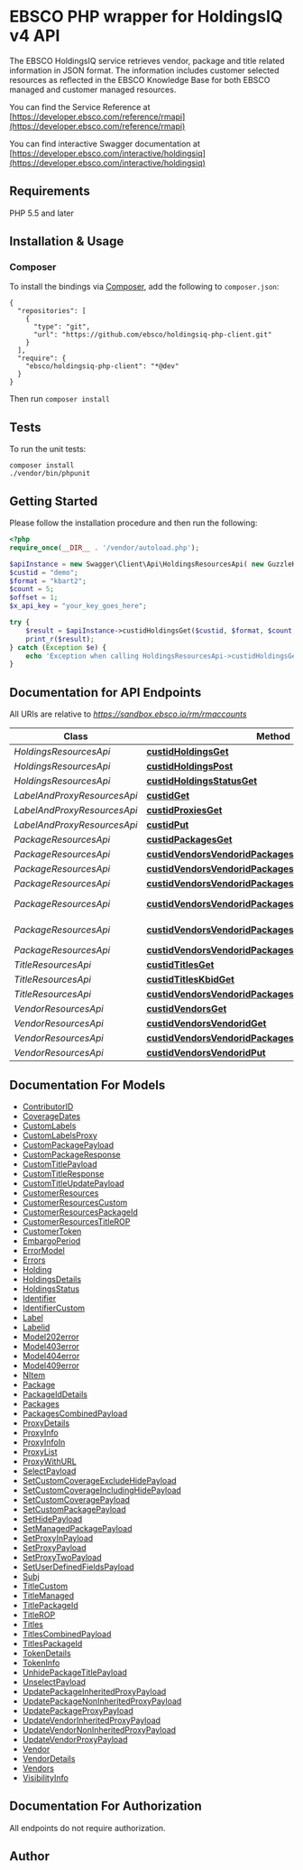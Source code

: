 # EBSCO PHP wrapper for HoldingsIQ v4 API
The EBSCO HoldingsIQ service retrieves vendor, package and title related information in JSON format.  The information includes customer selected resources as reflected in the EBSCO Knowledge Base for both EBSCO managed and customer managed resources.

You can find the Service Reference at [https://developer.ebsco.com/reference/rmapi](https://developer.ebsco.com/reference/rmapi)

You can find interactive Swagger documentation at [https://developer.ebsco.com/interactive/holdingsiq](https://developer.ebsco.com/interactive/holdingsiq)

## Requirements

PHP 5.5 and later

## Installation & Usage

### Composer

To install the bindings via [Composer](http://getcomposer.org/), add the following to `composer.json`:

```
{
  "repositories": [
    {
      "type": "git",
      "url": "https://github.com/ebsco/holdingsiq-php-client.git"
    }
  ],
  "require": {
    "ebsco/holdingsiq-php-client": "*@dev"
  }
}
```

Then run `composer install`


## Tests

To run the unit tests:

```
composer install
./vendor/bin/phpunit
```

## Getting Started

Please follow the installation procedure and then run the following:

```php
<?php
require_once(__DIR__ . '/vendor/autoload.php');

$apiInstance = new Swagger\Client\Api\HoldingsResourcesApi( new GuzzleHttp\Client() );
$custid = "demo";
$format = "kbart2";
$count = 5;
$offset = 1;
$x_api_key = "your_key_goes_here";

try {
    $result = $apiInstance->custidHoldingsGet($custid, $format, $count, $offset, $x_api_key);
    print_r($result);
} catch (Exception $e) {
    echo 'Exception when calling HoldingsResourcesApi->custidHoldingsGet: ', $e->getMessage(), PHP_EOL;
}
```

## Documentation for API Endpoints

All URIs are relative to *https://sandbox.ebsco.io/rm/rmaccounts*

Class | Method | HTTP request | Description
------------ | ------------- | ------------- | -------------
*HoldingsResourcesApi* | [**custidHoldingsGet**](docs/Api/HoldingsResourcesApi.md#custidholdingsget) | **GET** /{custid}/holdings | 
*HoldingsResourcesApi* | [**custidHoldingsPost**](docs/Api/HoldingsResourcesApi.md#custidholdingspost) | **POST** /{custid}/holdings | 
*HoldingsResourcesApi* | [**custidHoldingsStatusGet**](docs/Api/HoldingsResourcesApi.md#custidholdingsstatusget) | **GET** /{custid}/holdings/status | 
*LabelAndProxyResourcesApi* | [**custidGet**](docs/Api/LabelAndProxyResourcesApi.md#custidget) | **GET** /{custid}/ | 
*LabelAndProxyResourcesApi* | [**custidProxiesGet**](docs/Api/LabelAndProxyResourcesApi.md#custidproxiesget) | **GET** /{custid}/proxies | 
*LabelAndProxyResourcesApi* | [**custidPut**](docs/Api/LabelAndProxyResourcesApi.md#custidput) | **PUT** /{custid}/ | 
*PackageResourcesApi* | [**custidPackagesGet**](docs/Api/PackageResourcesApi.md#custidpackagesget) | **GET** /{custid}/packages | 
*PackageResourcesApi* | [**custidVendorsVendoridPackagesPackageidGet**](docs/Api/PackageResourcesApi.md#custidvendorsvendoridpackagespackageidget) | **GET** /{custid}/vendors/{vendorid}/packages/{packageid} | 
*PackageResourcesApi* | [**custidVendorsVendoridPackagesPackageidPut**](docs/Api/PackageResourcesApi.md#custidvendorsvendoridpackagespackageidput) | **PUT** /{custid}/vendors/{vendorid}/packages/{packageid} | 
*PackageResourcesApi* | [**custidVendorsVendoridPackagesPackageidTitlesGet**](docs/Api/PackageResourcesApi.md#custidvendorsvendoridpackagespackageidtitlesget) | **GET** /{custid}/vendors/{vendorid}/packages/{packageid}/titles | 
*PackageResourcesApi* | [**custidVendorsVendoridPackagesPackageidTitlesKbidGet**](docs/Api/PackageResourcesApi.md#custidvendorsvendoridpackagespackageidtitleskbidget) | **GET** /{custid}/vendors/{vendorid}/packages/{packageid}/titles/{kbid} | 
*PackageResourcesApi* | [**custidVendorsVendoridPackagesPackageidTitlesKbidPut**](docs/Api/PackageResourcesApi.md#custidvendorsvendoridpackagespackageidtitleskbidput) | **PUT** /{custid}/vendors/{vendorid}/packages/{packageid}/titles/{kbid} | 
*PackageResourcesApi* | [**custidVendorsVendoridPackagesPost**](docs/Api/PackageResourcesApi.md#custidvendorsvendoridpackagespost) | **POST** /{custid}/vendors/{vendorid}/packages | 
*TitleResourcesApi* | [**custidTitlesGet**](docs/Api/TitleResourcesApi.md#custidtitlesget) | **GET** /{custid}/titles | 
*TitleResourcesApi* | [**custidTitlesKbidGet**](docs/Api/TitleResourcesApi.md#custidtitleskbidget) | **GET** /{custid}/titles/{kbid} | 
*TitleResourcesApi* | [**custidVendorsVendoridPackagesPackageidTitlesPost**](docs/Api/TitleResourcesApi.md#custidvendorsvendoridpackagespackageidtitlespost) | **POST** /{custid}/vendors/{vendorid}/packages/{packageid}/titles | 
*VendorResourcesApi* | [**custidVendorsGet**](docs/Api/VendorResourcesApi.md#custidvendorsget) | **GET** /{custid}/vendors | 
*VendorResourcesApi* | [**custidVendorsVendoridGet**](docs/Api/VendorResourcesApi.md#custidvendorsvendoridget) | **GET** /{custid}/vendors/{vendorid} | 
*VendorResourcesApi* | [**custidVendorsVendoridPackagesGet**](docs/Api/VendorResourcesApi.md#custidvendorsvendoridpackagesget) | **GET** /{custid}/vendors/{vendorid}/packages | 
*VendorResourcesApi* | [**custidVendorsVendoridPut**](docs/Api/VendorResourcesApi.md#custidvendorsvendoridput) | **PUT** /{custid}/vendors/{vendorid} | 

## Documentation For Models

 - [ContributorID](docs/Model/ContributorID.md)
 - [CoverageDates](docs/Model/CoverageDates.md)
 - [CustomLabels](docs/Model/CustomLabels.md)
 - [CustomLabelsProxy](docs/Model/CustomLabelsProxy.md)
 - [CustomPackagePayload](docs/Model/CustomPackagePayload.md)
 - [CustomPackageResponse](docs/Model/CustomPackageResponse.md)
 - [CustomTitlePayload](docs/Model/CustomTitlePayload.md)
 - [CustomTitleResponse](docs/Model/CustomTitleResponse.md)
 - [CustomTitleUpdatePayload](docs/Model/CustomTitleUpdatePayload.md)
 - [CustomerResources](docs/Model/CustomerResources.md)
 - [CustomerResourcesCustom](docs/Model/CustomerResourcesCustom.md)
 - [CustomerResourcesPackageId](docs/Model/CustomerResourcesPackageId.md)
 - [CustomerResourcesTitleROP](docs/Model/CustomerResourcesTitleROP.md)
 - [CustomerToken](docs/Model/CustomerToken.md)
 - [EmbargoPeriod](docs/Model/EmbargoPeriod.md)
 - [ErrorModel](docs/Model/ErrorModel.md)
 - [Errors](docs/Model/Errors.md)
 - [Holding](docs/Model/Holding.md)
 - [HoldingsDetails](docs/Model/HoldingsDetails.md)
 - [HoldingsStatus](docs/Model/HoldingsStatus.md)
 - [Identifier](docs/Model/Identifier.md)
 - [IdentifierCustom](docs/Model/IdentifierCustom.md)
 - [Label](docs/Model/Label.md)
 - [Labelid](docs/Model/Labelid.md)
 - [Model202error](docs/Model/Model202error.md)
 - [Model403error](docs/Model/Model403error.md)
 - [Model404error](docs/Model/Model404error.md)
 - [Model409error](docs/Model/Model409error.md)
 - [NItem](docs/Model/NItem.md)
 - [Package](docs/Model/Package.md)
 - [PackageIdDetails](docs/Model/PackageIdDetails.md)
 - [Packages](docs/Model/Packages.md)
 - [PackagesCombinedPayload](docs/Model/PackagesCombinedPayload.md)
 - [ProxyDetails](docs/Model/ProxyDetails.md)
 - [ProxyInfo](docs/Model/ProxyInfo.md)
 - [ProxyInfoIn](docs/Model/ProxyInfoIn.md)
 - [ProxyList](docs/Model/ProxyList.md)
 - [ProxyWithURL](docs/Model/ProxyWithURL.md)
 - [SelectPayload](docs/Model/SelectPayload.md)
 - [SetCustomCoverageExcludeHidePayload](docs/Model/SetCustomCoverageExcludeHidePayload.md)
 - [SetCustomCoverageIncludingHidePayload](docs/Model/SetCustomCoverageIncludingHidePayload.md)
 - [SetCustomCoveragePayload](docs/Model/SetCustomCoveragePayload.md)
 - [SetCustomPackagePayload](docs/Model/SetCustomPackagePayload.md)
 - [SetHidePayload](docs/Model/SetHidePayload.md)
 - [SetManagedPackagePayload](docs/Model/SetManagedPackagePayload.md)
 - [SetProxyInPayload](docs/Model/SetProxyInPayload.md)
 - [SetProxyPayload](docs/Model/SetProxyPayload.md)
 - [SetProxyTwoPayload](docs/Model/SetProxyTwoPayload.md)
 - [SetUserDefinedFieldsPayload](docs/Model/SetUserDefinedFieldsPayload.md)
 - [Subj](docs/Model/Subj.md)
 - [TitleCustom](docs/Model/TitleCustom.md)
 - [TitleManaged](docs/Model/TitleManaged.md)
 - [TitlePackageId](docs/Model/TitlePackageId.md)
 - [TitleROP](docs/Model/TitleROP.md)
 - [Titles](docs/Model/Titles.md)
 - [TitlesCombinedPayload](docs/Model/TitlesCombinedPayload.md)
 - [TitlesPackageId](docs/Model/TitlesPackageId.md)
 - [TokenDetails](docs/Model/TokenDetails.md)
 - [TokenInfo](docs/Model/TokenInfo.md)
 - [UnhidePackageTitlePayload](docs/Model/UnhidePackageTitlePayload.md)
 - [UnselectPayload](docs/Model/UnselectPayload.md)
 - [UpdatePackageInheritedProxyPayload](docs/Model/UpdatePackageInheritedProxyPayload.md)
 - [UpdatePackageNonInheritedProxyPayload](docs/Model/UpdatePackageNonInheritedProxyPayload.md)
 - [UpdatePackageProxyPayload](docs/Model/UpdatePackageProxyPayload.md)
 - [UpdateVendorInheritedProxyPayload](docs/Model/UpdateVendorInheritedProxyPayload.md)
 - [UpdateVendorNonInheritedProxyPayload](docs/Model/UpdateVendorNonInheritedProxyPayload.md)
 - [UpdateVendorProxyPayload](docs/Model/UpdateVendorProxyPayload.md)
 - [Vendor](docs/Model/Vendor.md)
 - [VendorDetails](docs/Model/VendorDetails.md)
 - [Vendors](docs/Model/Vendors.md)
 - [VisibilityInfo](docs/Model/VisibilityInfo.md)

## Documentation For Authorization

 All endpoints do not require authorization.


## Author



